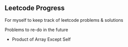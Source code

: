 
## Leetcode Progress

For myself to keep track of leetcode problems & solutions

Problems to re-do in the future

- Product of Array Except Self